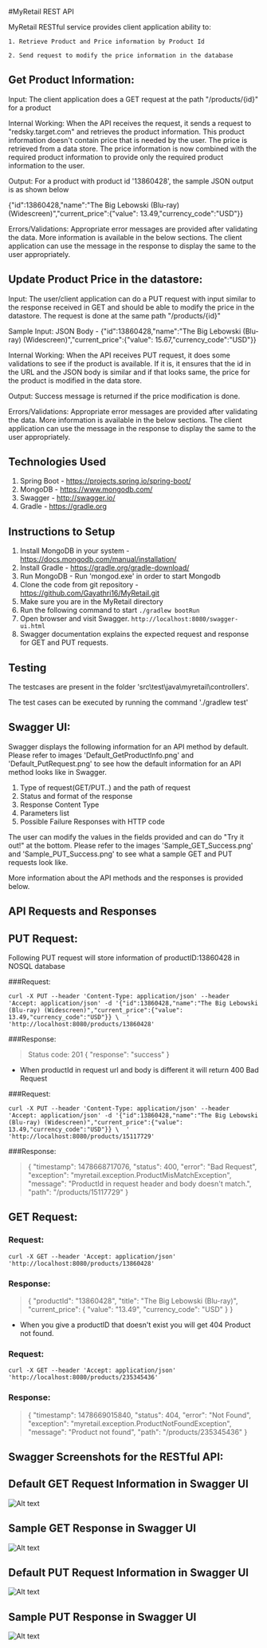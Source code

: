 #MyRetail REST API

MyRetail RESTful service provides client application ability to:

    1. Retrieve Product and Price information by Product Id

    2. Send request to modify the price information in the database

Get Product Information:
-----------------------

Input: The client application does a GET request at the path "/products/{id}" for a product 

Internal Working: When the API receives the request, it sends a request to "redsky.target.com" and retrieves the 
product information. This product information doesn't contain price that is needed by the user. The price is retrieved
from a data store. The price information is now combined with the required product information to provide only the 
required product information to the user.

Output: For a product with product id '13860428', the sample JSON output is as shown below

{"id":13860428,"name":"The Big Lebowski (Blu-ray) (Widescreen)","current_price":{"value": 13.49,"currency_code":"USD"}}

Errors/Validations: Appropriate error messages are provided after validating the data. More information is available in 
the below sections. The client application can use the message in the response to display the same to the user appropriately.


Update Product Price in the datastore:
-------------------------------------

Input: The user/client application can do a PUT request with input similar to the response received in GET and should be able
to modify the price in the datastore. The request is done at the same path "/products/{id}"

Sample Input: JSON Body - {"id":13860428,"name":"The Big Lebowski (Blu-ray) (Widescreen)","current_price":{"value": 15.67,"currency_code":"USD"}}

Internal Working: When the API receives PUT request, it does some validations to see if the product is available. If it is, 
it ensures that the id in the URL and the JSON body is similar and if that looks same, the price for the product is modified 
in the data store.

Output: Success message is returned if the price modification is done.

Errors/Validations: Appropriate error messages are provided after validating the data. More information is available in 
the below sections. The client application can use the message in the response to display the same to the user appropriately.

Technologies Used
-----------------

1. Spring Boot - https://projects.spring.io/spring-boot/
2. MongoDB - https://www.mongodb.com/
3. Swagger - http://swagger.io/
4. Gradle - https://gradle.org

Instructions to Setup
---------------------
1. Install MongoDB in your system - https://docs.mongodb.com/manual/installation/
2. Install Gradle - https://gradle.org/gradle-download/
3. Run MongoDB - Run 'mongod.exe' in order to start Mongodb 
4. Clone the code from git repository - https://github.com/Gayathri16/MyRetail.git
5. Make sure you are in the MyRetail directory
6. Run the following command to start
`./gradlew bootRun`
7. Open browser and visit Swagger.
`http://localhost:8080/swagger-ui.html`
8. Swagger documentation explains the expected request and response for GET and PUT requests.

Testing
-------
The testcases are present in the folder 'src\test\java\myretail\controllers'. 

The test cases can be executed by running the command './gradlew test'

Swagger UI:
----------
Swagger displays the following information for an API method by default. Please refer to images 'Default_GetProductInfo.png'
and 'Default_PutRequest.png' to see how the default information for an API method looks like in Swagger.

  1. Type of request(GET/PUT..) and the path of request
  2. Status and format of the response
  3. Response Content Type
  4. Parameters list
  5. Possible Failure Responses with HTTP code

The user can modify the values in the fields provided and can do "Try it out!" at the bottom. Please refer to the images 
'Sample_GET_Success.png' and 'Sample_PUT_Success.png' to see what a sample GET and PUT requests look like.

More information about the API methods and the responses is provided below.

API Requests and Responses
--------------------------
## PUT Request:

Following PUT request will store information of productID:13860428 in NOSQL database

###Request:

`curl -X PUT --header 'Content-Type: application/json' --header 'Accept: application/json' -d '{"id":13860428,"name":"The Big Lebowski (Blu-ray) (Widescreen)","current_price":{"value": 13.49,"currency_code":"USD"}} \ 
  ' 'http://localhost:8080/products/13860428'`
  
###Response:

>Status code: 201
>{
>   "response": "success"
>}
 
* When productId in request url and body is different it will return 400 Bad Request

###Request:

`curl -X PUT --header 'Content-Type: application/json' --header 'Accept: application/json' -d '{"id":13860428,"name":"The Big Lebowski (Blu-ray) (Widescreen)","current_price":{"value": 13.49,"currency_code":"USD"}} \ 
  ' 'http://localhost:8080/products/15117729'`
  
###Response:

>{
>   "timestamp": 1478668717076,
>   "status": 400,
>   "error": "Bad Request",
>   "exception": "myretail.exception.ProductMisMatchException",
>   "message": "ProductId in request header and body doesn't match.",
>   "path": "/products/15117729"
>}
 
## GET Request:
 
### Request:
 
 `curl -X GET --header 'Accept: application/json' 'http://localhost:8080/products/13860428'`
 
 ### Response:
 
 >{
 >  "productId": "13860428",
 >  "title": "The Big Lebowski (Blu-ray)",
 >  "current_price": {
 >    "value": "13.49",
 >    "currency_code": "USD"
 >  }
 >}
 
 * When you give a productID that doesn't exist you will get 404 Product not found.
 
 ### Request:
 
 `curl -X GET --header 'Accept: application/json' 'http://localhost:8080/products/235345436'`
 
 ### Response:
 
 >{
   >"timestamp": 1478669015840,
   >"status": 404,
   >"error": "Not Found",
   >"exception": "myretail.exception.ProductNotFoundException",
   >"message": "Product not found",
   >"path": "/products/235345436"
 >}
 
 Swagger Screenshots for the RESTful API:
 ---------------------------------------

 Default GET Request Information in Swagger UI
 ---------------------------------
 ![Alt text](/Default_GetProductInfo.png?raw=true "Default GET Information")

 Sample GET Response  in Swagger UI
 --------------------------------------------
 ![Alt text](/Sample_GET_Success.png?raw=true "Sample GET Response")

 Default PUT Request Information in Swagger UI
 ---------------------------------------------
 ![Alt text](/Default_PutRequest.png?raw=true "Default POST Information")

 Sample PUT Response in Swagger UI
 ---------------------------------
 ![Alt text](/Sample_PUT_Success.png?raw=true "Sample POST Response")